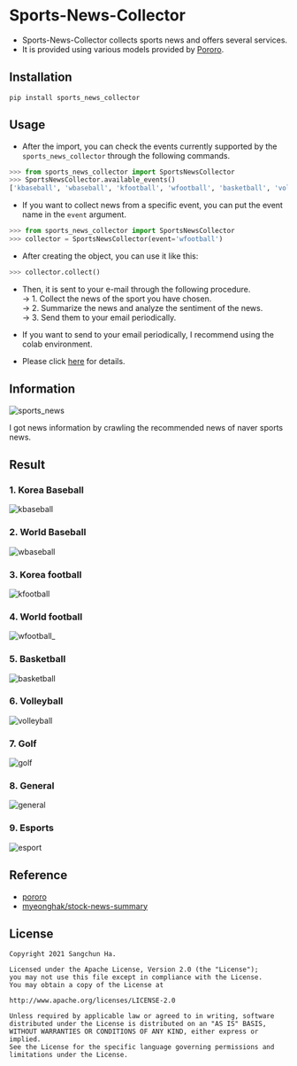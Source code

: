 # Sports-News-Collector
- Sports-News-Collector collects sports news and offers several services.  
- It is provided using various models provided by [Pororo](https://github.com/kakaobrain/pororo).  



## Installation
```
pip install sports_news_collector
```  
## Usage
- After the import, you can check the events currently supported by the `sports_news_collector` through the following commands.    
```python
>>> from sports_news_collector import SportsNewsCollector
>>> SportsNewsCollector.available_events()
['kbaseball', 'wbaseball', 'kfootball', 'wfootball', 'basketball', 'volleyball', 'golf', 'general', 'esports']
```  
- If you want to collect news from a specific event, you can put the event name in the `event` argument.      
```python
>>> from sports_news_collector import SportsNewsCollector
>>> collector = SportsNewsCollector(event='wfootball')
```  
- After creating the object, you can use it like this:  
```python
>>> collector.collect()
```   

- Then, it is sent to your e-mail through the following procedure.      
-> 1.  Collect the news of the sport you have chosen.    
-> 2.  Summarize the news and analyze the sentiment of the news.      
-> 3.  Send them to your email periodically.    
  
- If you want to send to your email periodically, I recommend using the colab environment.     
- Please click [here](https://github.com/hasangchun/sports_news_collector/blob/main/make_sports_news.ipynb) for details.    



## Information
![sports_news](https://user-images.githubusercontent.com/54731898/113507570-5fc78680-9586-11eb-8de1-5982f6f4c0c2.jpg)    

I got news information by crawling the recommended news of naver sports news.      


## Result
### 1. Korea Baseball
![kbaseball](https://user-images.githubusercontent.com/54731898/113506464-065c5900-9580-11eb-8497-e85b370b10f1.jpg)  
  
### 2. World Baseball
![wbaseball](https://user-images.githubusercontent.com/54731898/113506579-a2866000-9580-11eb-8b32-6041a3349c73.PNG)  

### 3. Korea football
![kfootball](https://user-images.githubusercontent.com/54731898/113506882-4de3e480-9582-11eb-9dc6-c854db3039d7.PNG)  

### 4. World football
![wfootball_](https://user-images.githubusercontent.com/54731898/113507444-6dc8d780-9585-11eb-9201-6939d43522b2.PNG)  
 

### 5. Basketball
![basketball](https://user-images.githubusercontent.com/54731898/113507024-0b6ed780-9583-11eb-8ab8-36f59292eb62.PNG)  

### 6. Volleyball
![volleyball](https://user-images.githubusercontent.com/54731898/113507088-6b657e00-9583-11eb-9b7e-be57918a0901.PNG)  

### 7. Golf
![golf](https://user-images.githubusercontent.com/54731898/113507223-2726ad80-9584-11eb-8563-b4921f9eecc7.PNG)  

### 8. General
 ![general](https://user-images.githubusercontent.com/54731898/113507260-576e4c00-9584-11eb-8fc6-bd1564d9e2df.PNG)  
 
### 9. Esports
![esport](https://user-images.githubusercontent.com/54731898/113506466-06f4ef80-9580-11eb-9c06-e7f9ee2a5156.PNG)  


## Reference
- [pororo](https://kakaobrain.github.io/pororo/)  
- [myeonghak/stock-news-summary](https://github.com/myeonghak/stock-news-summary)  
  
## License
```
Copyright 2021 Sangchun Ha.

Licensed under the Apache License, Version 2.0 (the "License");
you may not use this file except in compliance with the License.
You may obtain a copy of the License at

http://www.apache.org/licenses/LICENSE-2.0

Unless required by applicable law or agreed to in writing, software
distributed under the License is distributed on an "AS IS" BASIS,
WITHOUT WARRANTIES OR CONDITIONS OF ANY KIND, either express or implied.
See the License for the specific language governing permissions and
limitations under the License.
```
